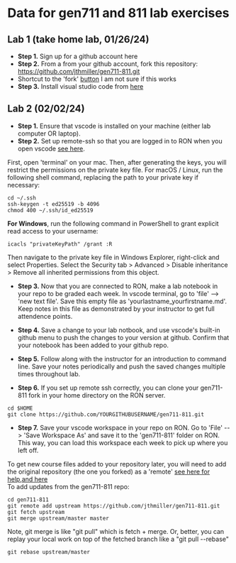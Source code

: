 # Data for gen711 and 811 lab exercises

## Lab 1 (take home lab, 01/26/24)
- **Step 1.** Sign up for a github account here 
- **Step 2.** From a from your github account, fork this repository: https://github.com/jthmiller/gen711-811.git
- Shortcut to the 'fork' [button](https://github.com/jthmiller/gen711-811/fork) I am not sure if this works  
- **Step 3.** Install visual studio code from [here](https://code.visualstudio.com/Download) 

## Lab 2 (02/02/24)
- **Step 1.** Ensure that vscode is installed on your machine (either lab computer OR laptop).
- **Step 2.** Set up remote-ssh so that you are logged in to RON when you open vscode [see here](https://code.visualstudio.com/docs/remote/ssh). 

First, open 'terminal' on your mac. Then, after generating the keys, you will restrict the permissions on the private key file. For macOS / Linux, run the following shell command, replacing the path to your private key if necessary:
```
cd ~/.ssh
ssh-keygen -t ed25519 -b 4096
chmod 400 ~/.ssh/id_ed25519
```
**For Windows**, run the following command in PowerShell to grant explicit read access to your username:

```
icacls "privateKeyPath" /grant :R
```
Then navigate to the private key file in Windows Explorer, right-click and select Properties. Select the Security tab > Advanced > Disable inheritance > Remove all inherited permissions from this object.

- **Step 3.** Now that you are connected to RON, make a lab notebook in your repo to be graded each week. In vscode terminal, go to 'file' --> 'new text file'. Save this empty file as 'yourlastname_yourfirstname.md'. Keep notes in this file as demonstrated by your instructor to get full attendence points.

- **Step 4.** Save a change to your lab notbook, and use vscode's built-in github menu to push the changes to your  version at github. Confirm that your notebook has been added to your github repo. 

- **Step 5.** Follow along with the instructor for an introduction to command line. Save your notes periodically and push the saved changes multiple times throughout lab.   

- **Step 6.** If you set up remote ssh correctly, you can clone your gen711-811 fork in your home directory on the RON server.  
```
cd $HOME
git clone https://github.com/YOURGITHUBUSERNAME/gen711-811.git
```
- **Step 7.** Save your vscode workspace in your repo on RON. Go to 'File' --> 'Save Workspace As' and save it to the 'gen711-811' folder on RON. This way, you can load this workspace each week to pick up where you left off. 


To get new course files added to your repository later, you will need to add the original repository (the one you forked) as a 'remote' [see here for help](https://stackoverflow.com/questions/3903817/pull-new-updates-from-original-github-repository-into-forked-github-repository),[and here](https://docs.github.com/en/pull-requests/collaborating-with-pull-requests/working-with-forks/fork-a-repo)  
To add updates from the gen711-811 repo:
```
cd gen711-811
git remote add upstream https://github.com/jthmiller/gen711-811.git
git fetch upstream
git merge upstream/master master
```
Note, git merge is like "git pull" which is fetch + merge. Or, better, you can replay your local work on top of the fetched branch like a "git pull --rebase"
```
git rebase upstream/master
```